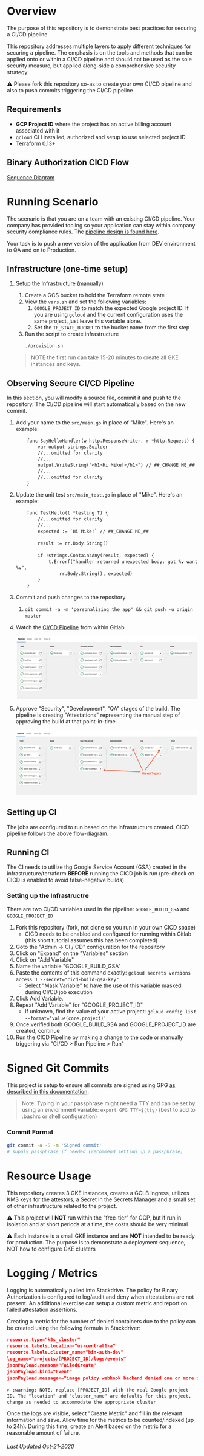 # Overview

The purpose of this repository is to demonstrate best practices for securing a CI/CD pipeline.

This repository addresses multiple layers to apply different techniques for securing a pipeline. The emphasis is on the tools and methods that can be applied onto or within a CI/CD pipeline and should not be used as the sole security measure, but applied along-side a comprehensive security strategy.

:warning: Please fork this repository so-as to create your own CI/CD pipeline and also to push commits triggering the CI/CD pipeline

## Requirements

* **GCP Project ID** where the project has an active billing account associated with it
* `gcloud` CLI installed, authorized and setup to use selected project ID
* Terraform 0.13+

## Binary Authorization CICD Flow

[Sequence Diagram](docs/BINARY_AUTHORIZATION.md)

# Running Scenario

The scenario is that you are on a team with an existing CI/CD pipeline. Your company has provided tooling so your application can stay within company security compliance rules. The [pipeline design is found here](docs/pipeline-definition.md).

Your task is to push a new version of the application from DEV environment to QA and on to Production.

## Infrastructure (one-time setup)

1. Setup the Infrastructure (manually)
    1. Create a GCS bucket to hold the Terraform remote state
    1. View the `vars.sh` and set the following variables:
        1. `GOOGLE_PROJECT_ID` to match the expected Google project ID. If you are using `gcloud` and the current configuration uses the same project, just leave this variable alone.
        1. Set the `TF_STATE_BUCKET` to the bucket name from the first step
    1. Run the script to create infrastructure
        ```bash
        ./provision.sh
        ```

    > NOTE the first run can take 15-20 minutes to create all GKE instances and keys.

## Observing Secure CI/CD Pipeline

In this section, you will modify a source file, commit it and push to the repository. The CI/CD pipeline will start automatically based on the new commit.

1. Add your name to the `src/main.go` in place of "Mike". Here's an example:
    ```golang
        func SayHelloHandler(w http.ResponseWriter, r *http.Request) {
            var output strings.Builder
            //...omitted for clarity
            //...
            output.WriteString("<h1>Hi Mike!</h1>") // ##_CHANGE ME_##
            //...
            //...omitted for clarity
        }
    ```

1. Update the unit test `src/main_test.go` in place of "Mike". Here's an example:
    ```golang
        func TestHello(t *testing.T) {
            //...omitted for clarity
            //...
            expected := `Hi Mike!` // ##_CHANGE ME_##

            result := rr.Body.String()

            if !strings.ContainsAny(result, expected) {
                t.Errorf("handler returned unexpected body: got %v want %v",
                    rr.Body.String(), expected)
            }
        }
    ```

1. Commit and push changes to the repository
    1. `git commit -a -m 'personalizing the app' && git push -u origin master`

1. Watch the [CI/CD Pipeline](-/pipelines) from within Gitlab

    ![Pipeline Example](docs/pipeline-example.png)

1. Approve "Security", "Development", "QA" stages of the build. The pipeline is creating "Attestations" representing the manual step of approving the build at that point-in-time.

    ![Approval Flow](docs/pipeline-definition-manual-overlay.png)

## Setting up CI

The jobs are configured to run based on the infrastructure created. CICD pipeline follows the above flow-diagram.

## Running CI

The CI needs to utilize thg Google Service Account (GSA) created in the infrastructure/terraform **BEFORE** running the CICD job is run (pre-check on CICD is enabled to avoid false-negative builds)

### Setting up the Infrastructre

There are two CI/CD variables used in the pipeline:  `GOOGLE_BUILD_GSA` and `GOOGLE_PROJECT_ID`

1. Fork this repository (fork, not clone so you run in your own CICD space)
    * CICD needs to be enabled and configured for running within Gitlab (this short tutorial assumes this has been completed)
1. Goto the "Admin -> CI / CD" configuration for the repository
1. Click on "Expand" on the "Variables" section
1. Click on "Add Variable"
1. Name the variable "GOOGLE_BUILD_GSA"
1. Paste the contents of this command exactly: `gcloud secrets versions access 1 --secret="cicd-build-gsa-key"`
    * Select "Mask Variable" to have the use of this variable masked during CI/CD job execution
1. Click Add Variable.
1. Repeat "Add Variable" for "GOOGLE_PROJECT_ID"
    * If unknown, find the value of your active project: `gcloud config list --format='value(core.project)'`
1. Once verified both GOOGLE_BUILD_GSA and GOOGLE_PROJECT_ID are created, continue
1. Run the CICD Pipeline by making a change to the code or manually triggering via "CI/CD > Run Pipeline > Run"

# Signed Git Commits

This project is setup to ensure all commits are signed using GPG [as described in this documentation](https://gitlab.com/help/user/project/repository/gpg_signed_commits/index.md).

>Note: Typing in your passphrase might need a TTY and can be set by using an enviornment variable: `export GPG_TTY=$(tty)` (best to add to .bashrc or shell configuration)

### Commit Format

```bash
git commit -a -S -m 'Signed commit'
# supply passphrase if needed (recommend setting up a passphrase)
```

# Resource Usage

This repository creates 3 GKE instances, creates a GCLB Ingress, utilizes KMS keys for the attestors, a Secret in the Secrets Manager and a small set of other infrastructure related to the project.

:warning: This project will **NOT** run within the "free-tier" for GCP, but if run in isolation and at short periods at a time, the costs should be very minimal

:warning: Each instance is a small GKE instance and are **NOT** intended to be ready for production. The purpose is to demonstrate a deployment sequence, NOT how to configure GKE clusters


# Logging / Metrics

Logging is automatically pulled into Stackdrive. The policy for Binary Authorization is configured to log/audit and deny when attestations are not present. An additional exercise can setup a custom metric and report on failed attestation assertions.

Creating a metric for the number of denied containers due to the policy can be created using the following formula in Stackdriver:

```json
resource.type="k8s_cluster"
resource.labels.location="us-central1-a"
resource.labels.cluster_name="bin-auth-dev"
log_name="projects/[PROJECT_ID]/logs/events"
jsonPayload.reason="FailedCreate"
jsonPayload.kind="Event"
jsonPayload.message=~"image policy webhook backend denied one or more images" AND NOT "(combined from similar events)"
```

    > :warning: NOTE, replace [PROJECT_ID] with the real Google project ID. The "location" and "cluster_name" are defaults for this project, change as needed to accommodate the appropriate cluster

Once the logs are visible, select "Create Metric" and fill in the relevant information and save.  Allow time for the metrics to be counted/indexed (up to 24h). During this time, create an Alert based on the metric for a reasonable amount of failure.

###### Last Updated Oct-21-2020